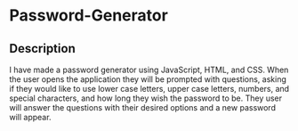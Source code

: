 # Password-Generator

## Description
I have made a password generator using JavaScript, HTML, and CSS. When the user opens the application they will be prompted with questions, asking if they would like to use lower case letters, upper case letters, numbers, and special characters, and how long they wish the password to be. They user will answer the questions with their desired options and a new password will appear.